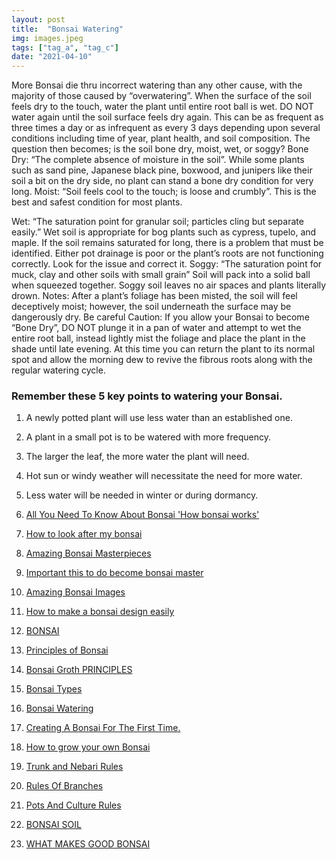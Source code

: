 ```yaml
---
layout: post
title:  "Bonsai Watering"
img: images.jpeg
tags: ["tag_a", "tag_c"]
date: "2021-04-10"
---
```

 
More Bonsai die thru incorrect watering than any other cause, with the
majority of those caused by “overwatering”. When the surface of the soil feels dry to the
touch, water the plant until entire root ball is wet. DO NOT water again until the soil surface
feels dry again. This can be as frequent as three times a day or as infrequent as every 3 days
depending upon several conditions including time of year, plant health, and soil composition.
The question then becomes; is the soil bone dry, moist, wet, or soggy?
Bone Dry: “The complete absence of moisture in the soil”. While some plants such as sand
pine, Japanese black pine, boxwood, and junipers like their soil a bit on the dry side, no plant
can stand a bone dry condition for very long.
Moist: “Soil feels cool to the touch; is loose and crumbly”. This is the best and safest condition
for most plants.
<!--adsense-->

Wet: “The saturation point for granular soil; particles cling but separate easily.” Wet soil is
appropriate for bog plants such as cypress, tupelo, and maple. If the soil remains saturated for
long, there is a problem that must be identified. Either pot drainage is poor or the plant’s roots
are not functioning correctly. Look for the issue and correct it.
Soggy: “The saturation point for muck, clay and other soils with small grain” Soil will pack into
a solid ball when squeezed together. Soggy soil leaves no air spaces and plants literally drown.
Notes: After a plant’s foliage has been misted, the soil will feel deceptively moist; however,
the soil underneath the surface may be dangerously dry. Be careful
Caution: If you allow your Bonsai to become “Bone Dry”, DO NOT plunge it in a pan of water
and attempt to wet the entire root ball, instead lightly mist the foliage and place the plant in
the shade until late evening. At this time you can return the plant to its normal spot and allow
the morning dew to revive the fibrous roots along with the regular watering cycle. 
<!--adsense-->

### Remember these 5 key points to watering your Bonsai.
1. A newly potted plant will use less water than an established one.
2. A plant in a small pot is to be watered with more frequency.
3. The larger the leaf, the more water the plant will need.
4. Hot sun or windy weather will necessitate the need for more water.
5. Less water will be needed in winter or during dormancy.


1. [All You Need To Know About Bonsai 'How bonsai works'](https://japanbonsaigarden.com/posts/posts/bonsai_care/)
2. [How to look after my bonsai](https://japanbonsaigarden.com/posts/posts/how_to_carering_your_bonsai/)
3. [Amazing Bonsai Masterpieces](https://japanbonsaigarden.com/posts/posts/masterpieses1/)
4. [Important this to do become bonsai master](https://japanbonsaigarden.com/posts/posts/masterpieses2/)
5. [Amazing Bonsai Images](https://japanbonsaigarden.com/posts/posts/bonsaipost1/)
6. [How to make a bonsai design easily](https://japanbonsaigarden.com/posts/posts/lerningguide1/)
7. [BONSAI](https://japanbonsaigarden.com/posts/posts/introduction/)
8. [Principles of Bonsai](https://japanbonsaigarden.com/posts/posts/principlesofbonsai/)
9. [Bonsai Groth PRINCIPLES](https://japanbonsaigarden.com/posts/posts/bonsaigrouthprincipals/)
10. [Bonsai Types](https://japanbonsaigarden.com/posts/posts/bonsaitypes/)
11. [Bonsai Watering](https://japanbonsaigarden.com/posts/posts/bonsaiwatering/)
12. [Creating A Bonsai For The First Time.](https://japanbonsaigarden.com/posts/posts/biginnerbasics/)
13. [How to grow your own Bonsai](https://japanbonsaigarden.com/posts/posts/bonsaigrowing/)
14. [Trunk and Nebari Rules](https://japanbonsaigarden.com/posts/posts/rulesofbonsai/)
15. [Rules Of Branches](https://japanbonsaigarden.com/posts/posts/rulesofbranches/)
16. [Pots And Culture Rules](https://japanbonsaigarden.com/posts/posts/potsandculturerules/)
17. [BONSAI SOIL](https://japanbonsaigarden.com/posts/posts/bonsaisoil/)

18. [WHAT MAKES GOOD BONSAI](https://japanbonsaigarden.com/posts/posts/whatmakesgoodbonsai/)
